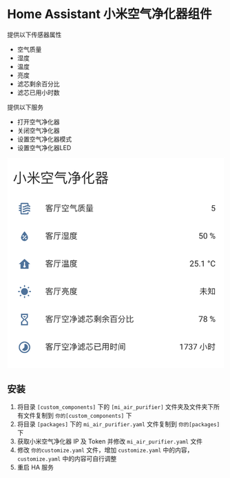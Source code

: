 # Home Assistant 小米空气净化器组件

提供以下传感器属性

- 空气质量
- 湿度
- 温度
- 亮度
- 滤芯剩余百分比
- 滤芯已用小时数

提供以下服务

- 打开空气净化器
- 关闭空气净化器
- 设置空气净化器模式
- 设置空气净化器LED

![Screenshot1](./images/screenshot1.png)

## 安装

1. 将目录 ```[custom_components]``` 下的 ```[mi_air_purifier]``` 文件夹及文件夹下所有文件复制到 ```你的[custom_components]``` 下
2. 将目录 ```[packages]``` 下的 ```mi_air_purifier.yaml``` 文件复制到 ```你的[packages]``` 下
3. 获取小米空气净化器 IP 及 Token 并修改 ```mi_air_purifier.yaml``` 文件
4. 修改 ```你的customize.yaml``` 文件，增加 ```customize.yaml``` 中的内容，```customize.yaml``` 中的内容可自行调整
5. 重启 HA 服务
